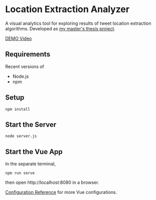 # Location Extraction Analyzer
A visual analytics tool for exploring results of tweet location extraction algorithms. Developed as [my master's thesis project](thesis.pdf).

[DEMO Video](https://vimeo.com/488959635)

## Requirements
Recent versions of
* Node.js
* npm

## Setup
```
npm install
```

## Start the Server
```
node server.js
```

## Start the Vue App
In the separate terminal,
```
npm run serve
```
then open http://localhost:8080 in a browser.

[Configuration Reference](https://cli.vuejs.org/config/) for more Vue configurations.
